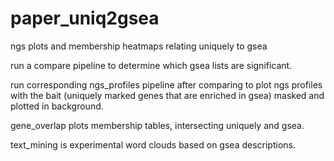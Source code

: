 # paper_uniq2gsea
ngs plots and membership heatmaps relating uniquely to gsea

run a compare pipeline to determine which gsea lists are significant.

run corresponding ngs_profiles pipeline after comparing to plot ngs profiles with the bait (uniquely marked genes that are enriched in gsea) masked and plotted in background.

gene_overlap plots membership tables, intersecting uniquely and gsea.

text_mining is experimental word clouds based on gsea descriptions.